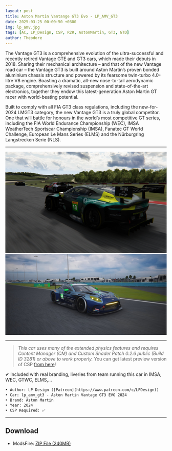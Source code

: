 ```yaml
---
layout: post
title: Aston Martin Vantange GT3 Evo - LP_AMV_GT3
date: 2025-03-25 00:00:50 +0300
img: lp_amv.jpg
tags: [AC, LP_Design, CSP, R2R, AstonMartin, GT3, GTD]
author: Theodore
---
```


The Vantage GT3 is a comprehensive evolution of the ultra-successful and recently retired Vantage GTE and GT3 cars, which made their debuts in 2018. Sharing their mechanical architecture – and that of the new Vantage road car – the Vantage GT3 is built around Aston Martin’s proven bonded aluminium chassis structure and powered by its fearsome twin-turbo 4.0-litre V8 engine. Boasting a dramatic, all-new nose-to-tail aerodynamic package, comprehensively revised suspension and state-of-the-art electronics, together they endow this latest-generation Aston Martin GT racer with world-beating potential.

Built to comply with all FIA GT3 class regulations, including the new-for-2024 LMGT3 category, the new Vantage GT3 is a truly global competitor. One that will battle for honours in the world’s most competitive GT series, including the FIA World Endurance Championship (WEC), IMSA WeatherTech Sportscar Championship (IMSA), Fanatec GT World Challenge, European Le Mans Series (ELMS) and the Nürburgring Langstrecken Serie (NLS).

___________


<img src="/images/pages/lp_amv_1.jpg" class="rounded float-left" alt="lp_amv_1">

<img src="/images/pages/lp_amv_2.jpg" class="rounded float-right" alt="lp_amv_2">

_________________


> *This car uses many of the extended physics features and requires Content Manager (CM) and Custom Shader Patch 0.2.6 public (Build ID 3281) or above to work properly.*  You can get latest preview version of CSP [from here](/2025/04/06/light-patch-v028-preview/)!

✔ Included with real branding, liveries from team running this car in IMSA, WEC, GTWC, ELMS,...

	‣ Author: LP Design ([Patreon](https://www.patreon.com/c/LPDesign))
	‣ Car: lp_amv_gt3 - Aston Martin Vantage GT3 EVO 2024
	‣ Brand: Aston Martin
	‣ Year: 2024
	‣ CSP Required: ✅

____

## Download
- ModsFire: [ZIP File (240MB)](https://modsfire.com/9h7Vod82w600HM3)
